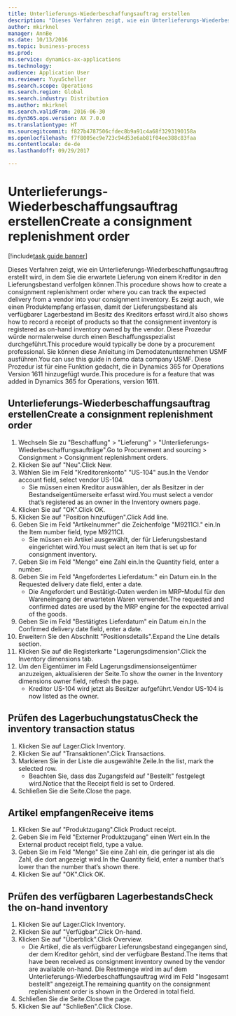 ```yaml
---
title: Unterlieferungs-Wiederbeschaffungsauftrag erstellen
description: "Dieses Verfahren zeigt, wie ein Unterlieferungs-Wiederbeschaffungsauftrag erstellt wird, in dem Sie die erwartete Lieferung von einem Kreditor in den Lieferungsbestand verfolgen können."
author: mkirknel
manager: AnnBe
ms.date: 10/13/2016
ms.topic: business-process
ms.prod: 
ms.service: dynamics-ax-applications
ms.technology: 
audience: Application User
ms.reviewer: YuyuScheller
ms.search.scope: Operations
ms.search.region: Global
ms.search.industry: Distribution
ms.author: mkirknel
ms.search.validFrom: 2016-06-30
ms.dyn365.ops.version: AX 7.0.0
ms.translationtype: HT
ms.sourcegitcommit: f827b4787506cfdec8b9a91c4a68f3293190158a
ms.openlocfilehash: f7f8005ec9e723c94d53e6ab81f04ee388c83faa
ms.contentlocale: de-de
ms.lasthandoff: 09/29/2017

---
```

# <a name="create-a-consignment-replenishment-order"></a><span data-ttu-id="db832-103">Unterlieferungs-Wiederbeschaffungsauftrag erstellen</span><span class="sxs-lookup"><span data-stu-id="db832-103">Create a consignment replenishment order</span></span>

[!include[task guide banner](../../includes/task-guide-banner.md)]

<span data-ttu-id="db832-104">Dieses Verfahren zeigt, wie ein Unterlieferungs-Wiederbeschaffungsauftrag erstellt wird, in dem Sie die erwartete Lieferung von einem Kreditor in den Lieferungsbestand verfolgen können.</span><span class="sxs-lookup"><span data-stu-id="db832-104">This procedure shows how to create a consignment replenishment order where you can track the expected delivery from a vendor into your consignment inventory.</span></span> <span data-ttu-id="db832-105">Es zeigt auch, wie einen Produktempfang erfassen, damit der Lieferungsbestand als verfügbarer Lagerbestand im Besitz des Kreditors erfasst wird.</span><span class="sxs-lookup"><span data-stu-id="db832-105">It also shows how to record a receipt of products so that the consignment inventory is registered as on-hand inventory owned by the vendor.</span></span> <span data-ttu-id="db832-106">Diese Prozedur würde normalerweise durch einen Beschaffungsspezialist durchgeführt.</span><span class="sxs-lookup"><span data-stu-id="db832-106">This procedure would typically be done by a procurement professional.</span></span> <span data-ttu-id="db832-107">Sie können diese Anleitung im Demodatenunternehmen USMF ausführen.</span><span class="sxs-lookup"><span data-stu-id="db832-107">You can use this guide in demo data company USMF.</span></span> <span data-ttu-id="db832-108">Diese Prozedur ist für eine Funktion gedacht, die in Dynamics 365 for Operations Version 1611 hinzugefügt wurde.</span><span class="sxs-lookup"><span data-stu-id="db832-108">This procedure is for a feature that was added in Dynamics 365 for Operations, version 1611.</span></span>




## <a name="create-a-consignment-replenishment-order"></a><span data-ttu-id="db832-109">Unterlieferungs-Wiederbeschaffungsauftrag erstellen</span><span class="sxs-lookup"><span data-stu-id="db832-109">Create a consignment replenishment order</span></span>
1. <span data-ttu-id="db832-110">Wechseln Sie zu "Beschaffung" > "Lieferung" > "Unterlieferungs-Wiederbeschaffungsaufträge".</span><span class="sxs-lookup"><span data-stu-id="db832-110">Go to Procurement and sourcing > Consignment > Consignment replenishment orders.</span></span>
2. <span data-ttu-id="db832-111">Klicken Sie auf "Neu".</span><span class="sxs-lookup"><span data-stu-id="db832-111">Click New.</span></span>
3. <span data-ttu-id="db832-112">Wählen Sie im Feld "Kreditorenkonto" "US-104" aus.</span><span class="sxs-lookup"><span data-stu-id="db832-112">In the Vendor account field, select vendor US-104.</span></span>
    * <span data-ttu-id="db832-113">Sie müssen einen Kreditor auswählen, der als Besitzer in der Bestandseigentümerseite erfasst wird.</span><span class="sxs-lookup"><span data-stu-id="db832-113">You must select a vendor that’s registered as an owner in the Inventory owners page.</span></span>  
4. <span data-ttu-id="db832-114">Klicken Sie auf "OK".</span><span class="sxs-lookup"><span data-stu-id="db832-114">Click OK.</span></span>
5. <span data-ttu-id="db832-115">Klicken Sie auf "Position hinzufügen".</span><span class="sxs-lookup"><span data-stu-id="db832-115">Click Add line.</span></span>
6. <span data-ttu-id="db832-116">Geben Sie im Feld "Artikelnummer" die Zeichenfolge "M9211CI." ein.</span><span class="sxs-lookup"><span data-stu-id="db832-116">In the Item number field, type M9211CI.</span></span>
    * <span data-ttu-id="db832-117">Sie müssen ein Artikel ausgewählt, der für Lieferungsbestand eingerichtet wird.</span><span class="sxs-lookup"><span data-stu-id="db832-117">You must select an item that is set up for consignment inventory.</span></span>  
7. <span data-ttu-id="db832-118">Geben Sie im Feld "Menge" eine Zahl ein.</span><span class="sxs-lookup"><span data-stu-id="db832-118">In the Quantity field, enter a number.</span></span>
8. <span data-ttu-id="db832-119">Geben Sie im Feld "Angefordertes Lieferdatum:" ein Datum ein.</span><span class="sxs-lookup"><span data-stu-id="db832-119">In the Requested delivery date field, enter a date.</span></span>
    * <span data-ttu-id="db832-120">Die Angefordert und Bestätigt-Daten werden im MRP-Modul für den Wareneingang der erwarteten Waren verwendet.</span><span class="sxs-lookup"><span data-stu-id="db832-120">The requested and confirmed dates are used by the MRP engine for the expected arrival of the goods.</span></span>  
9. <span data-ttu-id="db832-121">Geben Sie im Feld "Bestätigtes Lieferdatum" ein Datum ein.</span><span class="sxs-lookup"><span data-stu-id="db832-121">In the Confirmed delivery date field, enter a date.</span></span>
10. <span data-ttu-id="db832-122">Erweitern Sie den Abschnitt "Positionsdetails".</span><span class="sxs-lookup"><span data-stu-id="db832-122">Expand the Line details section.</span></span>
11. <span data-ttu-id="db832-123">Klicken Sie auf die Registerkarte "Lagerungsdimension".</span><span class="sxs-lookup"><span data-stu-id="db832-123">Click the Inventory dimensions tab.</span></span>
12. <span data-ttu-id="db832-124">Um den Eigentümer im Feld Lagerungsdimensionseigentümer anzuzeigen, aktualisieren der Seite.</span><span class="sxs-lookup"><span data-stu-id="db832-124">To show the owner in the Inventory dimensions owner field, refresh the page.</span></span>
    * <span data-ttu-id="db832-125">Kreditor US-104 wird jetzt als Besitzer aufgeführt.</span><span class="sxs-lookup"><span data-stu-id="db832-125">Vendor US-104 is now listed as the owner.</span></span>  

## <a name="check-the-inventory-transaction-status"></a><span data-ttu-id="db832-126">Prüfen des Lagerbuchungstatus</span><span class="sxs-lookup"><span data-stu-id="db832-126">Check the inventory transaction status</span></span>
1. <span data-ttu-id="db832-127">Klicken Sie auf Lager.</span><span class="sxs-lookup"><span data-stu-id="db832-127">Click Inventory.</span></span>
2. <span data-ttu-id="db832-128">Klicken Sie auf "Transaktionen".</span><span class="sxs-lookup"><span data-stu-id="db832-128">Click Transactions.</span></span>
3. <span data-ttu-id="db832-129">Markieren Sie in der Liste die ausgewählte Zeile.</span><span class="sxs-lookup"><span data-stu-id="db832-129">In the list, mark the selected row.</span></span>
    * <span data-ttu-id="db832-130">Beachten Sie, dass das Zugangsfeld auf "Bestellt" festgelegt wird.</span><span class="sxs-lookup"><span data-stu-id="db832-130">Notice that the Receipt field is set to Ordered.</span></span>  
4. <span data-ttu-id="db832-131">Schließen Sie die Seite.</span><span class="sxs-lookup"><span data-stu-id="db832-131">Close the page.</span></span>

## <a name="receive-items"></a><span data-ttu-id="db832-132">Artikel empfangen</span><span class="sxs-lookup"><span data-stu-id="db832-132">Receive items</span></span>
1. <span data-ttu-id="db832-133">Klicken Sie auf "Produktzugang".</span><span class="sxs-lookup"><span data-stu-id="db832-133">Click Product receipt.</span></span>
2. <span data-ttu-id="db832-134">Geben Sie im Feld "Externer Produktzugang" einen Wert ein.</span><span class="sxs-lookup"><span data-stu-id="db832-134">In the External product receipt field, type a value.</span></span>
3. <span data-ttu-id="db832-135">Geben Sie im Feld "Menge" Sie eine Zahl ein, die geringer ist als die Zahl, die dort angezeigt wird.</span><span class="sxs-lookup"><span data-stu-id="db832-135">In the Quantity field, enter a number that’s lower than the number that’s shown there.</span></span>
4. <span data-ttu-id="db832-136">Klicken Sie auf "OK".</span><span class="sxs-lookup"><span data-stu-id="db832-136">Click OK.</span></span>

## <a name="check-the-on-hand-inventory"></a><span data-ttu-id="db832-137">Prüfen des verfügbaren Lagerbestands</span><span class="sxs-lookup"><span data-stu-id="db832-137">Check the on-hand inventory</span></span>
1. <span data-ttu-id="db832-138">Klicken Sie auf Lager.</span><span class="sxs-lookup"><span data-stu-id="db832-138">Click Inventory.</span></span>
2. <span data-ttu-id="db832-139">Klicken Sie auf "Verfügbar".</span><span class="sxs-lookup"><span data-stu-id="db832-139">Click On-hand.</span></span>
3. <span data-ttu-id="db832-140">Klicken Sie auf "Überblick".</span><span class="sxs-lookup"><span data-stu-id="db832-140">Click Overview.</span></span>
    * <span data-ttu-id="db832-141">Die Artikel, die als verfügbarer Lieferungsbestand eingegangen sind, der dem Kreditor gehört, sind der verfügbare Bestand.</span><span class="sxs-lookup"><span data-stu-id="db832-141">The items that have been received as consignment inventory owned by the vendor are available on-hand.</span></span> <span data-ttu-id="db832-142">Die Restmenge wird im auf dem Unterlieferungs-Wiederbeschaffungsauftrag wird im Feld "Insgesamt bestellt" angezeigt.</span><span class="sxs-lookup"><span data-stu-id="db832-142">The remaining quantity on the consignment replenishment order is shown in the Ordered in total field.</span></span>  
4. <span data-ttu-id="db832-143">Schließen Sie die Seite.</span><span class="sxs-lookup"><span data-stu-id="db832-143">Close the page.</span></span>
5. <span data-ttu-id="db832-144">Klicken Sie auf "Schließen".</span><span class="sxs-lookup"><span data-stu-id="db832-144">Click Close.</span></span>

